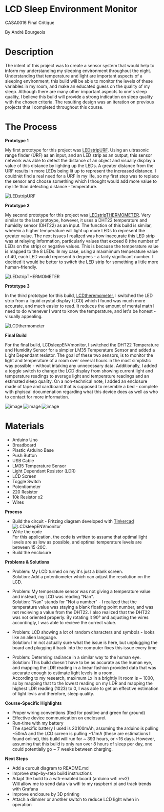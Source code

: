 # LCD Sleep Environment Monitor
CASA0016 Final Critique

By André Bourgeois

# Description
The intent of this project was to create a sensor system that would help to inform my understanding my sleeping environment throughout the night. Understanding that
temperature and light are important aspects of a sleeping environment, this build will be able to monitor the levels of these variables in my room, and make an
educated guess on the quality of my sleep. Although there are many other important aspects to one's sleep quality, I believe this build will provide a strong indication
on sleep quality with the chosen criteria. The resulting design was an iteration on previous projects that I completed throughout this course.

# The Process
**Prototype 1**

My first prototype for this project was [LEDstripURF](https://github.com/andrelbourgeois/CASA0016/tree/master/LEDstripURF). Using an ultrasonic range finder (URF) as an input, and an LED strip as an output, this sensor network was able to detect the distance of an object and visually display a value of this distance by lighting up the LEDs. A greater
distance from the URF results in more LEDs being lit up to represent the increased distance. I couldnèt find a real need for a URF in my life, so my first step was to replace
the sensor and choose something which I thought would add more value to my life than detecting distance - temperature.

![LEDstripURF](https://user-images.githubusercontent.com/33913141/144129281-4d4bb6da-3713-4bb9-be24-c0350a4b07c0.jpg)

**Prototype 2**

My second prototype for this project was [LEDstripTHERMOMETER](https://github.com/andrelbourgeois/CASA0016/tree/master/LEDstripTHERMOMETER). Very similar to the last protoype,
however, it uses a DHT22 temperature and humidity sensor (DHT22) as an input. The function of this build is similar, wherein a higher temperature will light up more LEDs to
represent the greater value. The next issues I realized was how inaccurate this LED strip was at relaying information, particularly values that exceed 8 (the number of LEDs
on the strip) or negative values. This is because the temperature value is mapped to the 8 LEDs. In my case, using a maxmimum temperature value of 40, each LED would represent
5 degrees - a fairly significant number. I decided it would be better to switch the LED strip for something a little more human-friendly.

![LEDstripTHERMOMETER](https://user-images.githubusercontent.com/33913141/144129314-a341689a-9762-4c7f-a57e-eb049f3dec82.jpg)

**Prototype 3**

In the third prototype for this build, [LCDtheremometer](https://github.com/andrelbourgeois/CASA0016/tree/master/LCDthermometer), I switched the LED strip from a liquid
crystal display (LCD) which I found was much more accurate, and much easier to read. It reduces the amount of mental math I need to do whenever I want to know the
temperature, and let's be honest - visually appealing.

![LCDthermometer](https://user-images.githubusercontent.com/33913141/144129329-fab20756-0b29-436e-a109-5b38f9693be5.jpg)

**Final Build**

For the final build, LCDsleepENVmonitor, I switched the DHT22 Temperature and Humidity Sensor for a simpler LM35 Temperature Sensor and added a Light Dependant resistor.
The goal of these two sensors, is to monitor the light and temperature of a room over several hours in the most simplistic way possible - without intaking any unnecessary data. Additionally, I added a toggle switch to change the LCD display from showing current light and temperature readings to average light and temperature readings and an estimated sleep quality. On a non-technical note, I added an enclosure made of tape and cardboard that is supposed to resemble a bed - complete with phyiscal documenation regarding what this device does as well as who to contact for more information.

![image](https://user-images.githubusercontent.com/33913141/146164067-ceca5c1d-6d43-4fef-b496-43499c5d8fd6.png)
![image](https://user-images.githubusercontent.com/33913141/146175116-bec4e09a-e5d8-4dcd-91bf-f985831a5596.png)
![image](https://user-images.githubusercontent.com/33913141/146163959-a48ca9de-e831-4371-ab26-a5999c735bd1.png)

# Materials
- Arduino Uno
- Breadboard
- Plastic Arduino Base
- Push Button
- USB Cable
- LM35 Temperature Sensor
- Light Dependant Resistor (LDR)
- LCD Screen
- Toggle Switch
- Potentiometer
- 220 Resistor
- 10k Resistor x2
- Wires

**Process**
- Build the circuit - Fritzing diagram developed with [Tinkercad](https://www.tinkercad.com)
![LCDsleepENVmonitor](https://user-images.githubusercontent.com/33913141/146167989-c9894a35-37c1-45f9-a3aa-a39177f68c22.png)
- Write the code\
For this application, the code is written to assume that optimal light levels are as low as possible, and optimal temperature levels are between 15-20C.
- Build the enclosure


**Problems & Solutions**

- Problem: My LCD turned on my it's just a blank screen.\
Solution: Add a potentiometer which can adjust the resolution on the LCD.

- Problem: My temperature sensor was not giving a temperature value and instead, my LCD was reading "Nan".\
Solution: "Nan" stands for "Not a number" - I realized that the temperature value was staying a blank floating point number, and was not recieving a value from the DHT22.
I also realized that the DHT22 was not oriented properly. By rotating it 90° and adjusting the wires accordingly, I was able to recieve the correct value.

- Problem: LCD showing a lot of random  characters and symbols - looks like an alien language.\
Solution: I'm not actually sure what the issue is here, but unplugging the board and plugging it back into the computer fixes this issue every time

- Problem: Determing radiance in a similar way to the human eye.\
Solution: This build doesn't have to be as accurate as the human eye, and mapping the LDR reading in a linear fashion provided data that was accurate enough to estimate light levels in a room.\
According to my research, maximum Lx in a brightly lit room is ~ 1000, so by mapping that to the lowest reading on my LDR and mapping the highest LDR reading (1023) to 0, I was able to get an effective estimation of light levls and therefore, sleep quality.

**Course-Specific Highlights**
- Proper wiring conventions (Red for positive and green for ground)
- Effective device communication on enclosure\
- Run-time with my battery\
The specific battery I used is 20100mAh, assuming the arduino is pulling ~50mA and the LCD screen is pulling ~1.1mA (these are estimations I found online), this build will run for ~ 393 hours, or ~16 days. However, assuming that this build is only ran over 8 hours of sleep per day, one could potentially go ~ 7 weeks between charging.

**Next Steps**
- Add a curcuit diagram to README.md
- Improve step-by-step build instructions
- Adapt the build to a wifi-enabled board (arduino wifi rev2)\
Will allow me to send data via wifi to my raspberri pi and track trends with Grafana
- Improve enclosure by 3D printing
- Attach a dimmer or another switch to reduce LCD light when in operation

